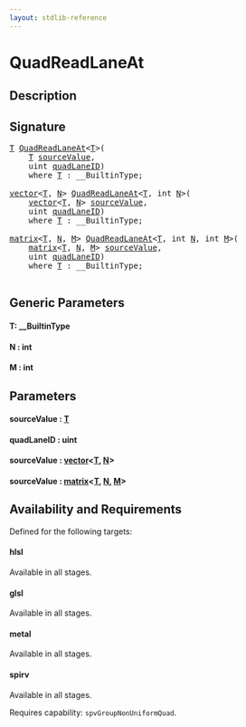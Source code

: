 ```yaml
---
layout: stdlib-reference
---
```


# QuadReadLaneAt

## Description





## Signature 

<pre>
<a href="quadreadlaneat-048c.html#typeparam-T" class="code_type">T</a> <a href="quadreadlaneat-048c.html">QuadReadLaneAt</a>&lt;<a href="quadreadlaneat-048c.html#typeparam-T" class="code_type">T</a>&gt;(
    <a href="quadreadlaneat-048c.html#typeparam-T" class="code_type">T</a> <a href="quadreadlaneat-048c.html#decl-sourceValue" class="code_param">sourceValue</a>,
    <span class="code_keyword">uint</span> <a href="quadreadlaneat-048c.html#decl-quadLaneID" class="code_param">quadLaneID</a>)
    <span class='code_keyword'>where</span> <a href="quadreadlaneat-048c.html#typeparam-T" class="code_type">T</a> : __BuiltinType;

<a href="../types/vector/index.html" class="code_type">vector</a>&lt;<a href="quadreadlaneat-048c.html#typeparam-T" class="code_type">T</a>, <a href="quadreadlaneat-048c.html#decl-N" class="code_var">N</a>&gt; <a href="quadreadlaneat-048c.html">QuadReadLaneAt</a>&lt;<a href="quadreadlaneat-048c.html#typeparam-T" class="code_type">T</a>, <span class="code_keyword">int</span> <a href="quadreadlaneat-048c.html#decl-N" class="code_var">N</a>&gt;(
    <a href="../types/vector/index.html" class="code_type">vector</a>&lt;<a href="quadreadlaneat-048c.html#typeparam-T" class="code_type">T</a>, <a href="quadreadlaneat-048c.html#decl-N" class="code_var">N</a>&gt; <a href="quadreadlaneat-048c.html#decl-sourceValue" class="code_param">sourceValue</a>,
    <span class="code_keyword">uint</span> <a href="quadreadlaneat-048c.html#decl-quadLaneID" class="code_param">quadLaneID</a>)
    <span class='code_keyword'>where</span> <a href="quadreadlaneat-048c.html#typeparam-T" class="code_type">T</a> : __BuiltinType;

<a href="../types/matrix/index.html" class="code_type">matrix</a>&lt;<a href="quadreadlaneat-048c.html#typeparam-T" class="code_type">T</a>, <a href="quadreadlaneat-048c.html#decl-N" class="code_var">N</a>, <a href="quadreadlaneat-048c.html#decl-M" class="code_var">M</a>&gt; <a href="quadreadlaneat-048c.html">QuadReadLaneAt</a>&lt;<a href="quadreadlaneat-048c.html#typeparam-T" class="code_type">T</a>, <span class="code_keyword">int</span> <a href="quadreadlaneat-048c.html#decl-N" class="code_var">N</a>, <span class="code_keyword">int</span> <a href="quadreadlaneat-048c.html#decl-M" class="code_var">M</a>&gt;(
    <a href="../types/matrix/index.html" class="code_type">matrix</a>&lt;<a href="quadreadlaneat-048c.html#typeparam-T" class="code_type">T</a>, <a href="quadreadlaneat-048c.html#decl-N" class="code_var">N</a>, <a href="quadreadlaneat-048c.html#decl-M" class="code_var">M</a>&gt; <a href="quadreadlaneat-048c.html#decl-sourceValue" class="code_param">sourceValue</a>,
    <span class="code_keyword">uint</span> <a href="quadreadlaneat-048c.html#decl-quadLaneID" class="code_param">quadLaneID</a>)
    <span class='code_keyword'>where</span> <a href="quadreadlaneat-048c.html#typeparam-T" class="code_type">T</a> : __BuiltinType;

</pre>

## Generic Parameters

####  <a id="typeparam-T"></a>T: \_\_BuiltinType
####  <a id="decl-N"></a>N  : int
####  <a id="decl-M"></a>M  : int

## Parameters

####  <a id="decl-sourceValue"></a>sourceValue  : [T](quadreadlaneat-048c.html#typeparam-T)
####  <a id="decl-quadLaneID"></a>quadLaneID  : uint
####  <a id="decl-sourceValue"></a>sourceValue  : [vector](../types/vector/index.html)\<[T](../types/vector/index.html#typeparam-T), [N](../types/vector/index.html#decl-N)\>
####  <a id="decl-sourceValue"></a>sourceValue  : [matrix](../types/matrix/index.html)\<[T](../types/matrix/t-0.html), [N](../types/matrix/index.html#decl-N), [M](../types/matrix/index.html#decl-M)\>

## Availability and Requirements

Defined for the following targets:

#### hlsl
Available in all stages.

#### glsl
Available in all stages.

#### metal
Available in all stages.

#### spirv
Available in all stages.

Requires capability: `spvGroupNonUniformQuad`.


